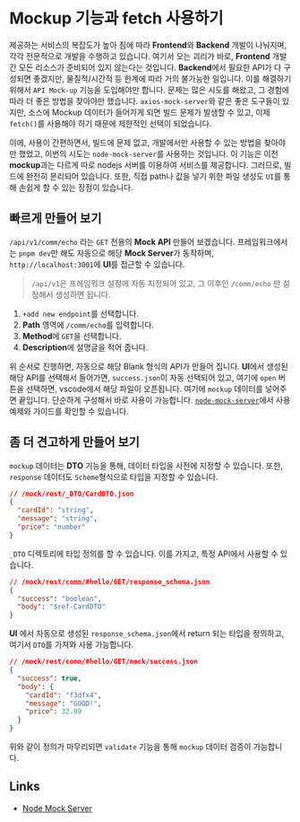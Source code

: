 # Mockup 기능과 fetch 사용하기
제공하는 서비스의 복잡도가 높아 짐에 따라 **Frontend**와 **Backend** 개발이 나눠지며, 각각 전문적으로 개발을 수행하고 있습니다. 여기서 오는 괴리가 바로, **Frontend** 개발 간 모든 리소스가 준비되어 있지 않는다는 것입니다. **Backend**에서 필요한 API가 다 구성되면 좋겠지만, 물질적/시간적 등 한계에 따라 거의 불가능한 일입니다. 이를 해결하기 위해서 `API Mock-up` 기능을 도입해야만 합니다. 문제는 많은 시도를 해왔고, 그 경험에 따라 더 좋은 방법을 찾아야만 했습니다. `axios-mock-server`와 같은 좋은 도구들이 있지만, 소스에 Mockup 데이터가 들어가게 되면 빌드 문제가 발생할 수 있고, 이제 `fetch()`를 사용해야 하기 때문에 제한적인 선택이 되었습니다.

이에, 사용이 간편하면서, 빌드에 문제 없고, 개발에서만 사용할 수 있는 방법을 찾아야만 했었고, 이번의 시도는 `node-mock-server`를 사용하는 것입니다. 이 기능은 이전 **mockup**과는 다르게 따로 nodejs 서버를 이용하여 서비스를 제공합니다. 그러므로, 빌드에 완전히 분리되어 있습니다. 또한, 직접 path나 값을 넣기 위한 파일 생성도 `UI`를 통해 손쉽게 할 수 있는 장점이 있습니다.

## 빠르게 만들어 보기
`/api/v1/comm/echo` 라는 `GET` 전용의 **Mock API** 만들어 보겠습니다. 프레임워크에서는 `pnpm dev`만 해도 자동으로 해당 **Mock Server**가 동작하며, `http://localhost:3001`에 **UI**를 접근할 수 있습니다.
> `/api/v1`은 프레임워크 설정에 자동 지정되어 있고, 그 이후인 `/comm/echo` 만 설정해서 생성하면 됩니다.
1. `+add new endpoint`를 선택합니다.
2. **Path** 영역에 `/comm/echo`를 입력합니다.
3. **Method**에 `GET`을 선택합니다.
4. **Description**에 설명글을 적어 줍니다.

위 순서로 진행하면, 자동으로 해당 Blank 형식의 API가 만들어 집니다. **UI**에서 생성된 해당 API를 선택해서 들어가면, `success.json`이 자동 선택되어 있고, 여기에 `open` 버튼을 선택하면, vscode에서 해당 파일이 오픈됩니다. 여기에 `mockup` 데이터를 넣어주면 끝입니다. 단순하게 구성해서 바로 사용이 가능합니다. [`node-mock-server`](https://github.com/smollweide/node-mock-server)에서 사용 예제와 가이드를 확인할 수 있습니다.

## 좀 더 견고하게 만들어 보기
`mockup` 데이터는 **DTO** 기능을 통해, 데이터 타입을 사전에 지정할 수 있습니다. 또한, `response` 데이터도 `Scheme`형식으로 타입을 지정할 수 있습니다.
```json
// /mock/rest/_DTO/CardDTO.json
{
  "cardId": "string",
  "message": "string",
  "price": "number"
}
```
`_DTO` 디렉토리에 타입 정의를 할 수 있습니다. 이를 가지고, 특정 API에서 사용할 수 있습니다.
```json
// /mock/rest/comm/#hello/GET/response_schema.json
{
  "success": "boolean",
  "body": "$ref-CardDTO"
}
```
**UI** 에서 자동으로 생성된 `response_schema.json`에서 return 되는 타입을 정의하고, 여기서 `DTO`를 가져와 사용 가능합니다.
```json
// /mock/rest/comm/#hello/GET/mock/success.json
{
  "success": true,
  "body": {
    "cardId": "f3dfx4",
    "message": "GOOD!",
    "price": 32.99
  }
}
```
위와 같이 정의가 마무리되면 `validate` 기능을 통해 `mockup` 데이터 검증이 가능합니다.
## Links
- [Node Mock Server](https://github.com/smollweide/node-mock-server)